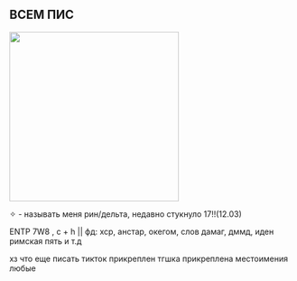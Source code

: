## ВСЕМ ПИС

 <img src="https://media.giphy.com/media/xJlOdEYy0r7ZS/giphy.gif" width="300"/>
</div> 

✧ - называть меня рин/дельта, недавно стукнуло 17!!(12.03)

ENTP 7W8 , c + h || фд: хср, анстар, окегом, слов дамаг, дммд, иден римская пять и т.д

хз что еще писать тикток прикреплен тгшка прикреплена местоимения любые
